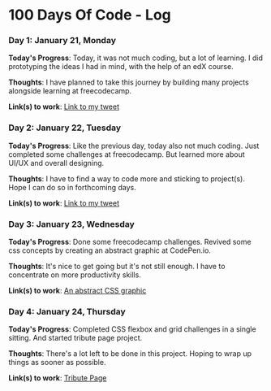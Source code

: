 # 100 Days Of Code - Log

### Day 1: January 21, Monday

**Today's Progress**: Today, it was not much coding, but a lot of learning. I did prototyping the ideas I had in mind, with the help of an edX course.

**Thoughts**: I have planned to take this journey by building many projects alongside learning at freecodecamp.

**Link(s) to work**: [Link to my tweet](https://twitter.com/raa_zez/status/1087409177167712261?s=19)

### Day 2: January 22, Tuesday

**Today's Progress**: Like the previous day, today also not much coding. Just completed some challenges at freecodecamp. But learned more about UI/UX and overall designing.

**Thoughts**: I have to find a way to code more and sticking to project(s). Hope I can do so in forthcoming days.

**Link(s) to work**: [Link to my tweet](https://twitter.com/raa_zez/status/1087748587889410050?s=19)

### Day 3: January 23, Wednesday

**Today's Progress**: Done some freecodecamp challenges. Revived some css concepts by creating an abstract graphic at CodePen.io.

**Thoughts**: It's nice to get going but it's not still enough. I have to concentrate on more productivity skills.

**Link(s) to work**: [An abstract CSS graphic](https://codepen.io/raa_zez/pen/xMGGKe)

### Day 4: January 24, Thursday

**Today's Progress**: Completed CSS flexbox and grid challenges in a single sitting. And started tribute page project.

**Thoughts**: There's a lot left to be done in this project. Hoping to wrap up things as sooner as possible.

**Link(s) to work**: [Tribute Page](https://codepen.io/raa_zez/pen/MLaYGo)
